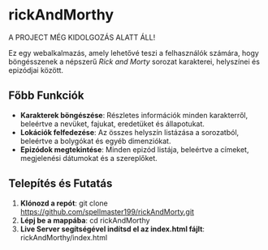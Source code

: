 # rickAndMorthy

A PROJECT MÉG KIDOLGOZÁS ALATT ÁLL!

Ez egy webalkalmazás, amely lehetővé teszi a felhasználók számára, hogy böngésszenek a népszerű *Rick and Morty* sorozat karakterei, helyszínei és epizódjai között.

## Főbb Funkciók
- **Karakterek böngészése**: Részletes információk minden karakterről, beleértve a nevüket, fajukat, eredetüket és állapotukat.
- **Lokációk felfedezése**: Az összes helyszín listázása a sorozatból, beleértve a bolygókat és egyéb dimenziókat.
- **Epizódok megtekintése**: Minden epizód listája, beleértve a címeket, megjelenési dátumokat és a szereplőket.

## Telepítés és Futatás
1. **Klónozd a repót**:
   git clone https://github.com/spellmaster199/rickAndMorty.git
2. **Lépj be a mappába**:
   cd rickAndMorthy
3. **Live Server segítségével indítsd el az index.html fájlt**:
   rickAndMorthy/index.html
